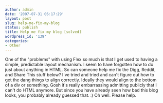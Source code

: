 ```yaml
---
author: admin
date: '2007-07-31 05:17:29'
layout: post
slug: help-me-fix-my-blog
status: publish
title: Help me fix my blog [solved]
wordpress_id: '139'
categories:
- Other
---
```


One of the "problems" with using Flex so much is that I get used to having a
simple, predictable layout mechanism. I seem to have forgotten how to do just
about anything in HTML. So can someone help me fix the Digg, Reddit, and Share
This stuff below? I've tried and tried and can't figure out how to get the
dang things to align correctly. Ideally they would align to the bottom of a
div or something. Gosh it's really embarrassing admitting publicly that I
can't do HTML anymore. But since you have already seen how bad this blog
looks, you probably already guessed that. :) Oh well. Please help.

